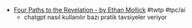 - [Four Paths to the Revelation - by Ethan Mollick](https://oneusefulthing.substack.com/p/four-paths-to-the-revelation) #twtp #tpc/ai
	- chatgpt nasıl kullanılır bazı pratik tavsiyeler veriyor